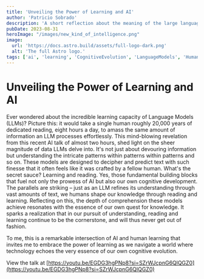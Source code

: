 ```yaml
---
title: 'Unveiling the Power of Learning and AI'
author: 'Patricio Sobrado'
description: 'A short reflection about the meaning of the large language models'
pubDate: 2023-08-31
heroImage: "/images/new_kind_of_intelligence.png"
image:
  url: 'https://docs.astro.build/assets/full-logo-dark.png'
  alt: 'The full Astro logo.'
tags: ['ai', 'learning', 'CognitiveEvolution', 'LanguageModels', 'HumanIntelligence', 'Insights', 'TechTrends']
---
```

# Unveiling the Power of Learning and AI

Ever wondered about the incredible learning capacity of Language Models (LLMs)? Picture this: it would take a single human roughly 20,000 years of dedicated reading, eight hours a day, to amass the same amount of information an LLM processes effortlessly.
This mind-blowing revelation from this recent AI talk of almost two hours, shed light on the sheer magnitude of data LLMs delve into. It's not just about devouring information but understanding the intricate patterns within patterns within patterns and so on. These models are designed to decipher and predict text with such finesse that it often feels like it was crafted by a fellow human.
What's the secret sauce? Learning and reading. Yes, those fundamental building blocks that fuel not only the prowess of AI but also our own cognitive development. The parallels are striking – just as an LLM refines its understanding through vast amounts of text, we humans shape our knowledge through reading and learning.
Reflecting on this, the depth of comprehension these models achieve resonates with the essence of our own quest for knowledge. It sparks a realization that in our pursuit of understanding, reading and learning continue to be the cornerstone, and will thus never get out of fashion.

To me, this is a remarkable intersection of AI and human learning that invites me to embrace the power of learning as we navigate a world where technology echoes the very essence of our own cognitive evolution.

View the talk at [https://youtu.be/EGDG3hgPNp8?si=SZrWJcpnG6QlQGZ0](https://youtu.be/EGDG3hgPNp8?si=SZrWJcpnG6QlQGZ0)